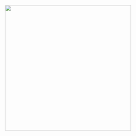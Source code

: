 <div id="header" align="center">
  <img src="https://media.giphy.com/media/PgLLtnqHts1woXeKpy/giphy.gif" width="400"/>
</div>

<!--
**amitniitmca/amitniitmca** is a ✨ _special_ ✨ repository because its `README.md` (this file) appears on your GitHub profile.

Here are some ideas to get you started:

- 🔭 I’m currently working on ...
- 🌱 I’m currently learning ...
- 👯 I’m looking to collaborate on ...
- 🤔 I’m looking for help with ...
- 💬 Ask me about ...
- 📫 How to reach me: ...
- 😄 Pronouns: ...
- ⚡ Fun fact: ...
-->

